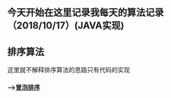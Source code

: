 ## 今天开始在这里记录我每天的算法记录 （2018/10/17）(JAVA实现)

## 排序算法

  这里就不解释排序算法的思路只有代码的实现
  
  #### -->[冒泡排序](https://github.com/ScureHu/frameNote/edit/master/Algorithm/sort/BubbleSort.java)
